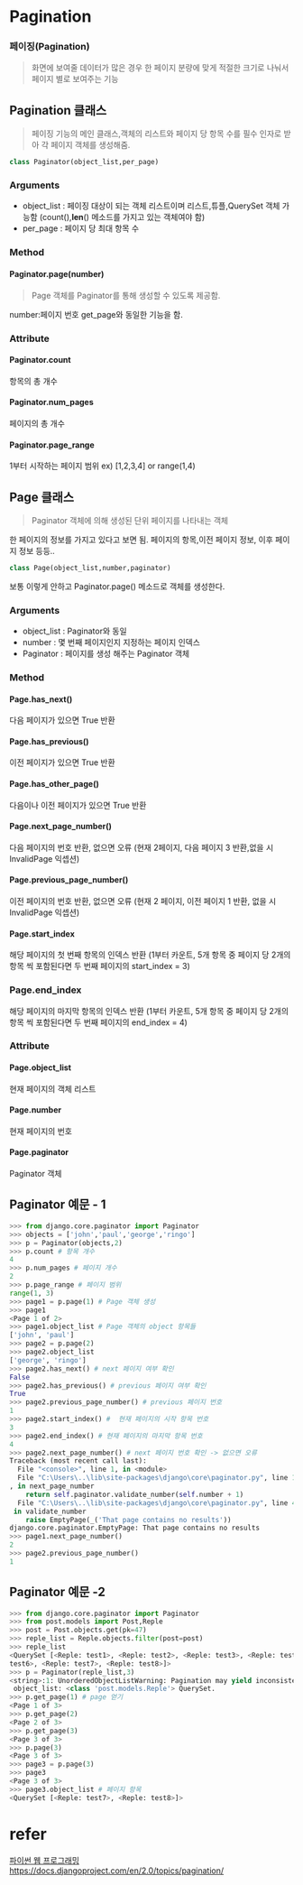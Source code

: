 # Pagination 
### 페이징(Pagination)
> 화면에 보여줄 데이터가 많은 경우 한 페이지 분량에 맞게 적절한 크기로 나눠서 페이지 별로 보여주는 기능

## Pagination 클래스
> 페이징 기능의 메인 클래스,객체의 리스트와 페이지 당 항목 수를 필수 인자로 받아 각 페이지 객체를 생성해줌.

```python
class Paginator(object_list,per_page)
```
### Arguments 
- object_list : 페이징 대상이 되는 객체 리스트이며 리스트,튜플,QuerySet 객체 가능함 (count(),__len__() 메소드를 가지고 있는 객체여야 함)
- per_page : 페이지 당 최대 항목 수

### Method 
#### Paginator.page(number)
> Page 객체를 Paginator를 통해 생성할 수 있도록 제공함.

number:페이지 번호
get_page와 동일한 기능을 함.

### Attribute
#### Paginator.count 
항목의 총 개수
#### Paginator.num_pages 
페이지의 총 개수
#### Paginator.page_range
1부터 시작하는 페이지 범위 ex) [1,2,3,4] or range(1,4)

## Page 클래스
> Paginator 객체에 의해 생성된 단위 페이지를 나타내는 객체  

한 페이지의 정보를 가지고 있다고 보면 됨. 페이지의 항목,이전 페이지 정보, 이후 페이지 정보 등등..

```python
class Page(object_list,number,paginator)
```
보통 이렇게 안하고 Paginator.page() 메소드로 객체를 생성한다.

### Arguments 
- object_list : Paginator와 동일
- number : 몇 번째 페이지인지 지정하는 페이지 인덱스
- Paginator : 페이지를 생성 해주는 Paginator 객체

### Method 
#### Page.has_next()
다음 페이지가 있으면 True 반환
#### Page.has_previous()
이전 페이지가 있으면 True 반환
#### Page.has_other_page()
다음이나 이전 페이지가 있으면 True 반환
#### Page.next_page_number()
다음 페이지의 번호 반환, 없으면 오류 (현재 2페이지, 다음 페이지 3 반환,없을 시 InvalidPage 익셉션)
#### Page.previous_page_number()
이전 페이지의 번호 반환, 없으면 오류 (현재 2 페이지, 이전 페이지 1 반환, 없을 시 InvalidPage 익셉션)
#### Page.start_index 
해당 페이지의 첫 번째 항목의 인덱스 반환 (1부터 카운트, 5개 항목 중 페이지 당 2개의 항목 씩 포함된다면 두 번째 페이지의 start_index = 3)
### Page.end_index
해당 페이지의 마지막 항목의 인덱스 반환 (1부터 카운트, 5개 항목 중 페이지 당 2개의 항목 씩 포함된다면 두 번째 페이지의 end_index = 4)

### Attribute
#### Page.object_list
현재 페이지의 객체 리스트
#### Page.number 
현재 페이지의 번호
#### Page.paginator
Paginator 객체

## Paginator 예문 - 1 
```python
>>> from django.core.paginator import Paginator
>>> objects = ['john','paul','george','ringo']
>>> p = Paginator(objects,2)
>>> p.count # 항목 개수
4
>>> p.num_pages # 페이지 개수
2
>>> p.page_range # 페이지 범위
range(1, 3)
>>> page1 = p.page(1) # Page 객체 생성
>>> page1
<Page 1 of 2>
>>> page1.object_list # Page 객체의 object 항목들 
['john', 'paul']
>>> page2 = p.page(2)
>>> page2.object_list
['george', 'ringo']
>>> page2.has_next() # next 페이지 여부 확인
False
>>> page2.has_previous() # previous 페이지 여부 확인
True
>>> page2.previous_page_number() # previous 페이지 번호 
1
>>> page2.start_index() #  현재 페이지의 시작 항목 번호
3
>>> page2.end_index() # 현재 페이지의 마지막 항목 번호
4
>>> page2.next_page_number() # next 페이지 번호 확인 -> 없으면 오류
Traceback (most recent call last):
  File "<console>", line 1, in <module>
  File "C:\Users\..\lib\site-packages\django\core\paginator.py", line 162
, in next_page_number
    return self.paginator.validate_number(self.number + 1)
  File "C:\Users\..\lib\site-packages\django\core\paginator.py", line 47,
 in validate_number
    raise EmptyPage(_('That page contains no results'))
django.core.paginator.EmptyPage: That page contains no results
>>> page1.next_page_number()
2
>>> page2.previous_page_number()
1
```
## Paginator 예문 -2
```python
>>> from django.core.paginator import Paginator
>>> from post.models import Post,Reple
>>> post = Post.objects.get(pk=47)
>>> reple_list = Reple.objects.filter(post=post)
>>> reple_list
<QuerySet [<Reple: test1>, <Reple: test2>, <Reple: test3>, <Reple: test4>, <Reple: test5>, <Reple:
test6>, <Reple: test7>, <Reple: test8>]>
>>> p = Paginator(reple_list,3)
<string>:1: UnorderedObjectListWarning: Pagination may yield inconsistent results with an unordered
 object_list: <class 'post.models.Reple'> QuerySet.
>>> p.get_page(1) # page 얻기
<Page 1 of 3>
>>> p.get_page(2)
<Page 2 of 3>
>>> p.get_page(3)
<Page 3 of 3>
>>> p.page(3)
<Page 3 of 3>
>>> page3 = p.page(3)
>>> page3
<Page 3 of 3>
>>> page3.object_list # 페이지 항목
<QuerySet [<Reple: test7>, <Reple: test8>]>

```

# refer
[파이썬 웹 프로그래밍](http://www.hanbit.co.kr/media/community/review_view.html?hbr_idx=3231)  
https://docs.djangoproject.com/en/2.0/topics/pagination/